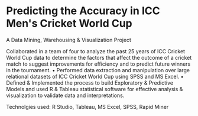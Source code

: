 # Predicting the Accuracy in ICC Men's Cricket World Cup
A Data Mining, Warehousing & Visualization Project

Collaborated in a team of four to analyze the past 25 years of ICC Cricket World Cup data to determine the factors that affect the outcome of a cricket match to suggest improvements for efficiency and to predict future winners in the tournament.
• Performed data extraction and manipulation over large relational datasets of ICC Cricket World Cup using SPSS and MS Excel.
• Defined & Implemented the process to build Exploratory & Predictive Models and used R & Tableau statistical software for effective analysis & visualization to validate data and interpretations.

Technolgies used: R Studio, Tableau, MS Excel, SPSS, Rapid Miner

